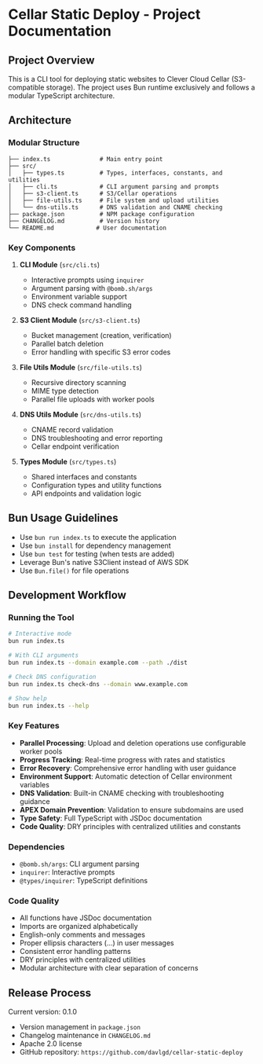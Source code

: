 # Cellar Static Deploy - Project Documentation

## Project Overview

This is a CLI tool for deploying static websites to Clever Cloud Cellar (S3-compatible storage). The project uses Bun runtime exclusively and follows a modular TypeScript architecture.

## Architecture

### Modular Structure

```
├── index.ts              # Main entry point
├── src/
│   ├── types.ts          # Types, interfaces, constants, and utilities
│   ├── cli.ts            # CLI argument parsing and prompts
│   ├── s3-client.ts      # S3/Cellar operations
│   ├── file-utils.ts     # File system and upload utilities
│   └── dns-utils.ts      # DNS validation and CNAME checking
├── package.json          # NPM package configuration
├── CHANGELOG.md          # Version history
└── README.md            # User documentation
```

### Key Components

1. **CLI Module** (`src/cli.ts`)
   - Interactive prompts using `inquirer`
   - Argument parsing with `@bomb.sh/args`
   - Environment variable support
   - DNS check command handling

2. **S3 Client Module** (`src/s3-client.ts`)
   - Bucket management (creation, verification)
   - Parallel batch deletion
   - Error handling with specific S3 error codes

3. **File Utils Module** (`src/file-utils.ts`)
   - Recursive directory scanning
   - MIME type detection
   - Parallel file uploads with worker pools

4. **DNS Utils Module** (`src/dns-utils.ts`)
   - CNAME record validation
   - DNS troubleshooting and error reporting
   - Cellar endpoint verification

5. **Types Module** (`src/types.ts`)
   - Shared interfaces and constants
   - Configuration types and utility functions
   - API endpoints and validation logic

## Bun Usage Guidelines

- Use `bun run index.ts` to execute the application
- Use `bun install` for dependency management
- Use `bun test` for testing (when tests are added)
- Leverage Bun's native S3Client instead of AWS SDK
- Use `Bun.file()` for file operations

## Development Workflow

### Running the Tool

```bash
# Interactive mode
bun run index.ts

# With CLI arguments
bun run index.ts --domain example.com --path ./dist

# Check DNS configuration
bun run index.ts check-dns --domain www.example.com

# Show help
bun run index.ts --help
```

### Key Features

- **Parallel Processing**: Upload and deletion operations use configurable worker pools
- **Progress Tracking**: Real-time progress with rates and statistics  
- **Error Recovery**: Comprehensive error handling with user guidance
- **Environment Support**: Automatic detection of Cellar environment variables
- **DNS Validation**: Built-in CNAME checking with troubleshooting guidance
- **APEX Domain Prevention**: Validation to ensure subdomains are used
- **Type Safety**: Full TypeScript with JSDoc documentation
- **Code Quality**: DRY principles with centralized utilities and constants

### Dependencies

- `@bomb.sh/args`: CLI argument parsing
- `inquirer`: Interactive prompts
- `@types/inquirer`: TypeScript definitions

### Code Quality

- All functions have JSDoc documentation
- Imports are organized alphabetically
- English-only comments and messages
- Proper ellipsis characters (…) in user messages
- Consistent error handling patterns
- DRY principles with centralized utilities
- Modular architecture with clear separation of concerns

## Release Process

Current version: 0.1.0

- Version management in `package.json`
- Changelog maintenance in `CHANGELOG.md`
- Apache 2.0 license
- GitHub repository: `https://github.com/davlgd/cellar-static-deploy`
